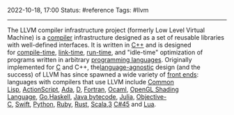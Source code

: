 2022-10-18, 17:00
Status: #reference 
Tags: #llvm

---
The LLVM compiler infrastructure project (formerly Low Level Virtual Machine) is a [compiler](http://en.wikipedia.org/wiki/Compiler "Compiler") infrastructure designed as a set of reusable libraries with well-defined interfaces. It is written in [C++](http://en.wikipedia.org/wiki/C%2B%2B "C++") and is designed for [compile-time](http://en.wikipedia.org/wiki/Compile-time "Compile-time"), [link-time](http://en.wikipedia.org/wiki/Link-time "Link-time"), [run-time](http://en.wikipedia.org/wiki/Run_time_(program_lifecycle_phase) "Run time (program lifecycle phase)"), and "idle-time" optimization of programs written in arbitrary [programming languages](http://en.wikipedia.org/wiki/Programming_language "Programming language"). Originally implemented for [C](http://en.wikipedia.org/wiki/C_(programming_language) "C (programming language)") and C++, the[language-agnostic](http://en.wikipedia.org/wiki/Language-independent_specification "Language-independent specification") design (and the success) of LLVM has since spawned a wide variety of [front ends](http://en.wikipedia.org/wiki/Semantic_analysis_(compilers) "Semantic analysis (compilers)"): languages with compilers that use LLVM include [Common Lisp](http://en.wikipedia.org/wiki/Common_Lisp "Common Lisp"), [ActionScript](http://en.wikipedia.org/wiki/ActionScript "ActionScript"), [Ada](http://en.wikipedia.org/wiki/Ada_(programming_language) "Ada (programming language)"), [D](http://en.wikipedia.org/wiki/D_(programming_language) "D (programming language)"), [Fortran](http://en.wikipedia.org/wiki/Fortran "Fortran"), [Ocaml](http://en.wikipedia.org/wiki/Ocaml "Ocaml"), [OpenGL Shading Language](http://en.wikipedia.org/wiki/OpenGL_Shading_Language "OpenGL Shading Language"), [Go](http://en.wikipedia.org/wiki/Go_(programming_language) "Go (programming language)"),[Haskell](http://en.wikipedia.org/wiki/Haskell_(programming_language) "Haskell (programming language)"), [Java bytecode](http://en.wikipedia.org/wiki/Java_bytecode "Java bytecode"), [Julia](http://en.wikipedia.org/wiki/Julia_(programming_language) "Julia (programming language)"), [Objective-C](http://en.wikipedia.org/wiki/Objective-C "Objective-C"), [Swift](http://en.wikipedia.org/wiki/Swift_(Apple_programming_language) "Swift (Apple programming language)"), [Python](http://en.wikipedia.org/wiki/Python_(programming_language) "Python (programming language)"), [Ruby](http://en.wikipedia.org/wiki/Ruby_(programming_language) "Ruby (programming language)"), [Rust](http://en.wikipedia.org/wiki/Rust_(programming_language) "Rust (programming language)"), [Scala](http://en.wikipedia.org/wiki/Scala_(programming_language) "Scala (programming language)"),[3](http://en.wikipedia.org/wiki/LLVM#cite_note-3) [C#](http://en.wikipedia.org/wiki/C_Sharp_(programming_language) "C Sharp (programming language)")[4](http://en.wikipedia.org/wiki/LLVM#cite_note-4)[5](http://en.wikipedia.org/wiki/LLVM#cite_note-5) and [Lua](http://en.wikipedia.org/wiki/Lua_(programming_language) "Lua (programming language)").
